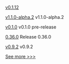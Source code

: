 
[v0.1.12](https://github.com/hyperledger-labs/solang/releases/tag/v0.1.12) 

[v1.1.0-alpha.2](https://github.com/hyperledger/firefly/releases/tag/v1.1.0-alpha.2) v1.1.0-alpha.2

[v0.1.0](https://github.com/hyperledger/fabric-protos/releases/tag/v0.1.0) v0.1.0 pre-release

[0.36.0](https://github.com/hyperledger/aries-vcx/releases/tag/0.36.0) Release 0.36.0

[v0.9.2](https://github.com/hyperledger/firefly-transaction-manager/releases/tag/v0.9.2) v0.9.2


[See more >>>](https://start-here.hyperledger.org/releases)

